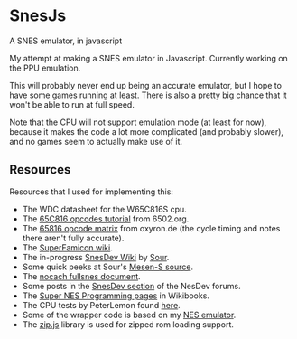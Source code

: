 # SnesJs
A SNES emulator, in javascript

My attempt at making a SNES emulator in Javascript. Currently working on the PPU emulation.

This will probably never end up being an accurate emulator, but I hope to have some games running at least. There is also a pretty big chance that it won't be able to run at full speed.

Note that the CPU will not support emulation mode (at least for now), because it makes the code a lot more complicated (and probably slower), and no games seem to actually make use of it.

## Resources

Resources that I used for implementing this:

- The WDC datasheet for the W65C816S cpu.
- The [65C816 opcodes tutorial](http://6502.org/tutorials/65c816opcodes.html) from 6502.org.
- The [65816 opcode matrix](http://www.oxyron.de/html/opcodes816.html) from oxyron.de (the cycle timing and notes there aren't fully accurate).
- The [SuperFamicon wiki](https://wiki.superfamicom.org).
- The in-progress [SnesDev Wiki](https://snesdev.mesen.ca/wiki/index.php?title=Main_Page) by [Sour](https://github.com/SourMesen).
- Some quick peeks at Sour's [Mesen-S source](https://github.com/SourMesen/Mesen-S).
- The [nocach fullsnes document](https://problemkaputt.de/fullsnes.txt).
- Some posts in the [SnesDev section](https://forums.nesdev.com/viewforum.php?f=12) of the NesDev forums.
- The [Super NES Programming pages](https://en.wikibooks.org/wiki/Super_NES_Programming) in Wikibooks.
- The CPU tests by PeterLemon found [here](https://github.com/PeterLemon/SNES).
- Some of the wrapper code is based on my [NES emulator](https://github.com/elzo-d/NesJs).
- The [zip.js](https://gildas-lormeau.github.io/zip.js/) library is used for zipped rom loading support.
